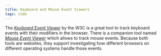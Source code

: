 ```yaml
---
title: Keyboard and Mouse Event Viewers
tags: code
---
```

The [<cite>Keyboard Event Viewer</cite>](https://w3c.github.io/uievents/tools/key-event-viewer.html) by the W3C is a great tool to track keyboard events with their modifiers in the browser. There is a companion tool named [<cite>Mouse Event Viewer</cite>](https://w3c.github.io/uievents/tools/mouse-event-viewer.html) which allows to track mouse events. Because both tools are websites, they support investigating how different browsers on different operating systems handle those events.
